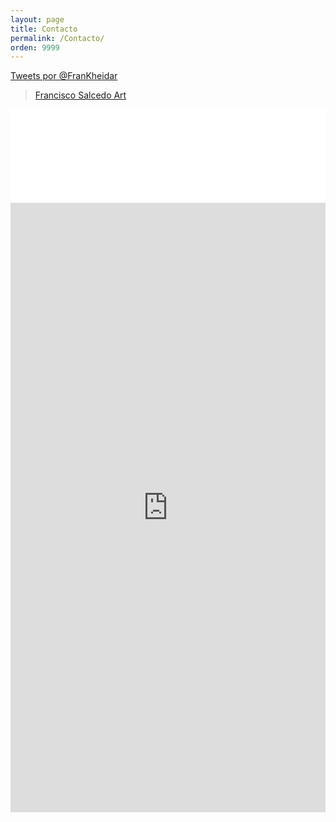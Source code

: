 ```yaml
---
layout: page
title: Contacto
permalink: /Contacto/
orden: 9999
---
```

<div id="fb-root"></div>
<script>(function(d, s, id) {
  var js, fjs = d.getElementsByTagName(s)[0];
  if (d.getElementById(id)) return;
  js = d.createElement(s); js.id = id;
  js.src = "//connect.facebook.net/es_ES/sdk.js#xfbml=1&version=v2.7";
  fjs.parentNode.insertBefore(js, fjs);
}(document, 'script', 'facebook-jssdk'));</script>

<div class="row">
  <div class="col-xs-12 col-md-4">
    <a class="twitter-timeline" href="https://twitter.com/FranKheidar" data-widget-id="280377796277178370"
      width="100%"
      height="365"
      >Tweets por @FranKheidar</a>
    <script>!function(d,s,id){var js,fjs=d.getElementsByTagName(s)[0];if(!d.getElementById(id)){js=d.createElement(s);js.id=id;js.src="//platform.twitter.com/widgets.js";fjs.parentNode.insertBefore(js,fjs);}}(document,"script","twitter-wjs");</script>
  </div>
  <div class="col-xs-12 col-md-4">
  			<div class="fb-page" data-href="https://www.facebook.com/FranciscoSalcedoArt/" data-tabs="timeline" data-height="365" data-small-header="false" data-adapt-container-width="true" data-hide-cover="false" data-show-facepile="false"><blockquote cite="https://www.facebook.com/FranciscoSalcedoArt/" class="fb-xfbml-parse-ignore"><a href="https://www.facebook.com/FranciscoSalcedoArt/">Francisco Salcedo Art</a></blockquote></div>
  </div>
  <div class="col-xs-12 col-md-4">
  			<!-- LightWidget WIDGET --><script src="//lightwidget.com/widgets/lightwidget.js"></script><iframe src="//lightwidget.com/widgets/11b9e427e1785884ba4824b3528f0340.html" id="lightwidget_11b9e427e1" name="lightwidget_11b9e427e1"  scrolling="no" allowtransparency="true" class="lightwidget-widget" style="width: 100%; border: 0; overflow: hidden;"></iframe>
  </div>
</div>

<iframe src="https://docs.google.com/forms/d/e/1FAIpQLSeHhecKIl9XN582KyhuqZlVknD9KLpIYrT7QRF_5C4DHZo3pA/viewform?embedded=true#start=embed" width="100%" height="975px" frameborder="0" marginheight="0" marginwidth="0">Loading...</iframe>
